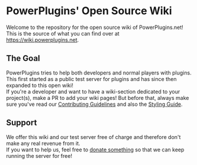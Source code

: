 [Contributing]: https://wiki.powerplugins.net/contributing
[Styling Guide]: https://wiki.powerplugins.net/contributing/styling-guide

[donate]: https://powerplugins.net/donation

# PowerPlugins' Open Source Wiki
Welcome to the repository for the open source wiki of PowerPlugins.net!  
This is the source of what you can find over at https://wiki.powerplugins.net.

## The Goal
PowerPlugins tries to help both developers and normal players with plugins. This first started as a public test server for plugins and has since then expanded to this open wiki!  
If you're a developer and want to have a wiki-section dedicated to your project(s), make a PR to add your wiki pages! But before that, always make sure you've read our [Contributing Guidelines][Contributing] and also the [Styling Guide].

## Support
We offer this wiki and our test server free of charge and therefore don't make any real revenue from it.  
If you want to help us, feel free to [donate something][donate] so that we can keep running the server for free!
